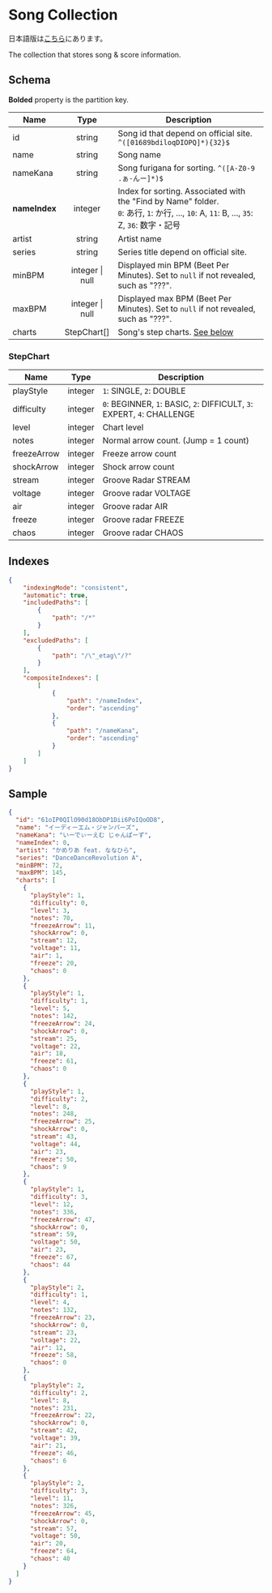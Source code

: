 # Song Collection

日本語版は[こちら](./songs-ja.md)にあります。

The collection that stores song & score information.

## Schema

**Bolded** property is the partition key.

|Name|Type|Description|
|----|:--:|-----------|
|id|string|Song id that depend on official site. `^([01689bdiloqDIOPQ]*){32}$`|
|name|string|Song name|
|nameKana|string|Song furigana for sorting. `^([A-Z0-9 .ぁ-んー]*)$`|
|**nameIndex**|integer|Index for sorting. Associated with the "Find by Name" folder.<br />`0`: あ行, `1`: か行, ..., `10`: A, `11`: B, ..., `35`: Z, `36`: 数字・記号|
|artist|string|Artist name|
|series|string|Series title depend on official site.|
|minBPM|integer \| null|Displayed min BPM (Beet Per Minutes). Set to `null` if not revealed, such as "???".|
|maxBPM|integer \| null|Displayed max BPM (Beet Per Minutes). Set to `null` if not revealed, such as "???".|
|charts|StepChart\[]|Song's step charts. [See below](#stepchart)|

### StepChart

|Name|Type|Description|
|----|:--:|-----------|
|playStyle|integer|`1`: SINGLE, `2`: DOUBLE|
|difficulty|integer|`0`: BEGINNER, `1`: BASIC, `2`: DIFFICULT, `3`: EXPERT, `4`: CHALLENGE|
|level|integer|Chart level|
|notes|integer|Normal arrow count. (Jump = 1 count)|
|freezeArrow|integer|Freeze arrow count|
|shockArrow|integer|Shock arrow count|
|stream|integer|Groove Radar STREAM|
|voltage|integer|Groove radar VOLTAGE|
|air|integer|Groove radar AIR|
|freeze|integer|Groove radar FREEZE|
|chaos|integer|Groove radar CHAOS|

## Indexes

```json
{
    "indexingMode": "consistent",
    "automatic": true,
    "includedPaths": [
        {
            "path": "/*"
        }
    ],
    "excludedPaths": [
        {
            "path": "/\"_etag\"/?"
        }
    ],
    "compositeIndexes": [
        [
            {
                "path": "/nameIndex",
                "order": "ascending"
            },
            {
                "path": "/nameKana",
                "order": "ascending"
            }
        ]
    ]
}
```

## Sample

```json
{
  "id": "61oIP0QIlO90d18ObDP1Dii6PoIQoOD8",
  "name": "イーディーエム・ジャンパーズ",
  "nameKana": "いーでぃーえむ じゃんぱーず",
  "nameIndex": 0,
  "artist": "かめりあ feat. ななひら",
  "series": "DanceDanceRevolution A",
  "minBPM": 72,
  "maxBPM": 145,
  "charts": [
    {
      "playStyle": 1,
      "difficulty": 0,
      "level": 3,
      "notes": 70,
      "freezeArrow": 11,
      "shockArrow": 0,
      "stream": 12,
      "voltage": 11,
      "air": 1,
      "freeze": 20,
      "chaos": 0
    },
    {
      "playStyle": 1,
      "difficulty": 1,
      "level": 5,
      "notes": 142,
      "freezeArrow": 24,
      "shockArrow": 0,
      "stream": 25,
      "voltage": 22,
      "air": 18,
      "freeze": 61,
      "chaos": 0
    },
    {
      "playStyle": 1,
      "difficulty": 2,
      "level": 8,
      "notes": 248,
      "freezeArrow": 25,
      "shockArrow": 0,
      "stream": 43,
      "voltage": 44,
      "air": 23,
      "freeze": 50,
      "chaos": 9
    },
    {
      "playStyle": 1,
      "difficulty": 3,
      "level": 12,
      "notes": 336,
      "freezeArrow": 47,
      "shockArrow": 0,
      "stream": 59,
      "voltage": 50,
      "air": 23,
      "freeze": 67,
      "chaos": 44
    },
    {
      "playStyle": 2,
      "difficulty": 1,
      "level": 4,
      "notes": 132,
      "freezeArrow": 23,
      "shockArrow": 0,
      "stream": 23,
      "voltage": 22,
      "air": 12,
      "freeze": 58,
      "chaos": 0
    },
    {
      "playStyle": 2,
      "difficulty": 2,
      "level": 8,
      "notes": 231,
      "freezeArrow": 22,
      "shockArrow": 0,
      "stream": 42,
      "voltage": 39,
      "air": 21,
      "freeze": 46,
      "chaos": 6
    },
    {
      "playStyle": 2,
      "difficulty": 3,
      "level": 11,
      "notes": 326,
      "freezeArrow": 45,
      "shockArrow": 0,
      "stream": 57,
      "voltage": 50,
      "air": 20,
      "freeze": 64,
      "chaos": 40
    }
  ]
}
```
